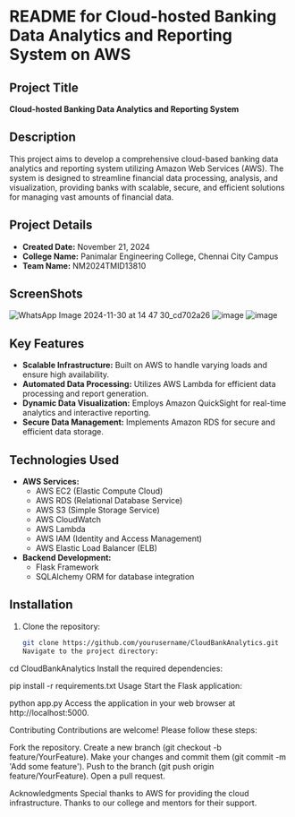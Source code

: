 # README for Cloud-hosted Banking Data Analytics and Reporting System on AWS

## Project Title
**Cloud-hosted Banking Data Analytics and Reporting System**

## Description
This project aims to develop a comprehensive cloud-based banking data analytics and reporting system utilizing Amazon Web Services (AWS). The system is designed to streamline financial data processing, analysis, and visualization, providing banks with scalable, secure, and efficient solutions for managing vast amounts of financial data.


## Project Details
- **Created Date:** November 21, 2024
- **College Name:** Panimalar Engineering College, Chennai City Campus
- **Team Name:** NM2024TMID13810
## ScreenShots
![WhatsApp Image 2024-11-30 at 14 47 30_cd702a26](https://github.com/user-attachments/assets/a19af24d-f336-4890-a0fd-21fd8c80df9e)
![image](https://github.com/user-attachments/assets/5fa37cf3-c58f-4812-b9c3-51a57c6c9bf2)
![image](https://github.com/user-attachments/assets/228092e1-b648-47f4-ac36-3cdc782b27a0)

## Key Features
- **Scalable Infrastructure:** Built on AWS to handle varying loads and ensure high availability.
- **Automated Data Processing:** Utilizes AWS Lambda for efficient data processing and report generation.
- **Dynamic Data Visualization:** Employs Amazon QuickSight for real-time analytics and interactive reporting.
- **Secure Data Management:** Implements Amazon RDS for secure and efficient data storage.

## Technologies Used
- **AWS Services:**
  - AWS EC2 (Elastic Compute Cloud)
  - AWS RDS (Relational Database Service)
  - AWS S3 (Simple Storage Service)
  - AWS CloudWatch
  - AWS Lambda
  - AWS IAM (Identity and Access Management)
  - AWS Elastic Load Balancer (ELB)
- **Backend Development:**
  - Flask Framework
  - SQLAlchemy ORM for database integration

## Installation
1. Clone the repository:
   ```bash
   git clone https://github.com/yourusername/CloudBankAnalytics.git
   Navigate to the project directory:

cd CloudBankAnalytics
Install the required dependencies:

pip install -r requirements.txt
Usage
Start the Flask application:

python app.py
Access the application in your web browser at http://localhost:5000.

Contributing
Contributions are welcome! Please follow these steps:

Fork the repository.
Create a new branch (git checkout -b feature/YourFeature).
Make your changes and commit them (git commit -m 'Add some feature').
Push to the branch (git push origin feature/YourFeature).
Open a pull request.


Acknowledgments
Special thanks to AWS for providing the cloud infrastructure.
Thanks to our college and mentors for their support.
